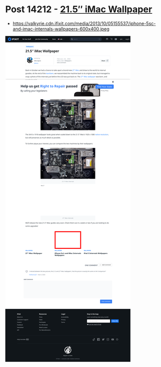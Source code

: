 # Post 14212 - [21.5&#8243; iMac Wallpaper](https://www.ifixit.com/News/14212/21-5-imac-wallpaper)

- https://valkyrie.cdn.ifixit.com/media/2013/10/05155537/iphone-5sc-and-imac-internals-wallpapers-600x400.jpeg

![screencap](screenshots/49356bbf-fac6-4b4f-a3fd-1a85b2baf21e.png)
